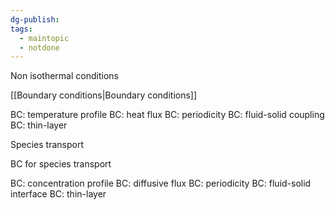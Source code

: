 ```yaml
---
dg-publish: 
tags:
  - maintopic
  - notdone
---
```

Non isothermal conditions


[[Boundary conditions|Boundary conditions]]

BC: temperature profile
BC: heat flux
BC: periodicity
BC: fluid-solid coupling
BC: thin-layer

Species transport

BC for species transport

BC: concentration profile
BC: diffusive flux
BC: periodicity
BC: fluid-solid interface
BC: thin-layer